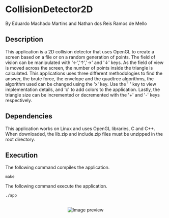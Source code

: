 # CollisionDetector2D
By Eduardo Machado Martins and Nathan dos Reis Ramos de Mello

## Description
This application is a 2D collision detector that uses OpenGL to create a screen based on a file or on a random generation of points. The field of vision can be manipulated with '←','↑','→' and '↓' keys. As the field of view is moved across the screen, the number of points inside the triangle is calculated. This applications uses three different methodologies to find the answer, the brute force, the envelope and the quadtree algorithms, the algorithm used can be changed using the 'x' key. Use the ' ' key to view implementation details, and 'c' to add colors to the application. Lastly, the triangle size can be incremented or decremented with the '+' and '-' keys respectively.

## Dependencies
This application works on Linux and uses OpenGL libraries, C and C++. When downloaded, the lib.zip and include.zip files must be unzipped in the root directory.

## Execution
The following command compiles the application.
```
make
```
The following command execute the application.
```
./app
```

##
<div align="center">  
  <img src="https://cdn.discordapp.com/attachments/1076157666986049598/1077202355575062618/ColliderD2D.png" alt="Image preview" /> 
</div>
